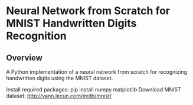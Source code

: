 # Neural Network from Scratch for MNIST Handwritten Digits Recognition
## Overview
A Python implementation of a neural network from scratch for recognizing handwritten digits using the MNIST dataset.

Install required packages: pip install numpy matplotlib
Download MNIST dataset: http://yann.lecun.com/exdb/mnist/
